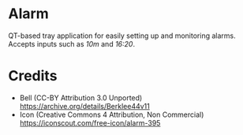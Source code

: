 # Alarm

QT-based tray application for easily setting up and monitoring alarms. Accepts inputs such as *10m* and *16:20*.

# Credits

* Bell (CC-BY Attribution 3.0 Unported) https://archive.org/details/Berklee44v11
* Icon (Creative Commons 4 Attribution, Non Commercial) https://iconscout.com/free-icon/alarm-395
